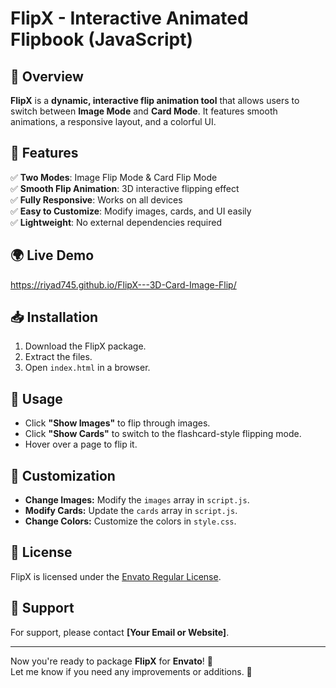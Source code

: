 # FlipX - Interactive Animated Flipbook (JavaScript)

## 🚀 Overview

**FlipX** is a **dynamic, interactive flip animation tool** that allows users to switch between **Image Mode** and **Card Mode**. It features smooth animations, a responsive layout, and a colorful UI.

## 🎯 Features

✅ **Two Modes**: Image Flip Mode & Card Flip Mode  
✅ **Smooth Flip Animation**: 3D interactive flipping effect  
✅ **Fully Responsive**: Works on all devices  
✅ **Easy to Customize**: Modify images, cards, and UI easily  
✅ **Lightweight**: No external dependencies required  

## 🌍 Live Demo

<https://riyad745.github.io/FlipX---3D-Card-Image-Flip/>

## 📥 Installation

1. Download the FlipX package.
2. Extract the files.
3. Open `index.html` in a browser.

## 🔧 Usage

- Click **"Show Images"** to flip through images.
- Click **"Show Cards"** to switch to the flashcard-style flipping mode.
- Hover over a page to flip it.

## 🎨 Customization

- **Change Images:** Modify the `images` array in `script.js`.
- **Modify Cards:** Update the `cards` array in `script.js`.
- **Change Colors:** Customize the colors in `style.css`.

## 📜 License

FlipX is licensed under the [Envato Regular License](LICENSE.md).

## 📩 Support

For support, please contact **[Your Email or Website]**.

---

Now you're ready to package **FlipX** for **Envato**! 🎉  
Let me know if you need any improvements or additions. 🚀

